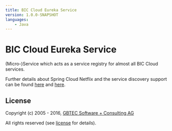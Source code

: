 ```yaml
---
title: BIC Cloud Eureka Service
version: 1.0.0-SNAPSHOT
languages:
    - Java
---
```


# BIC Cloud Eureka Service

(Micro-)Service which acts as a service registry for almost all BIC Cloud services.

Further details about Spring Cloud Netflix and the service discovery support can be found [here](http://cloud.spring.io/spring-cloud-static/spring-cloud.html#_service_discovery_eureka_clients) and [here](http://cloud.spring.io/spring-cloud-static/spring-cloud.html#spring-cloud-eureka-server).

## License

Copyright (c) 2005 - 2016, [GBTEC Software + Consulting AG](http://www.gbtec.de)

All rights reserved (see [license](./LICENSE.txt) for details).